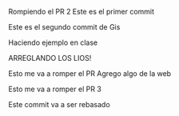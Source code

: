 

Rompiendo el PR 2
Este es el primer commit

Este es el segundo commit de Gis


Haciendo ejemplo en clase


ARREGLANDO LOS LIOS!

Esto me va a romper el PR
Agrego algo de la web


Esto me va a romper el PR 3








Este commit va a ser rebasado
